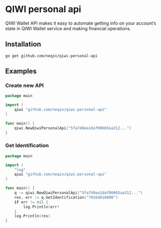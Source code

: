 # QIWI personal api

QIWI Wallet API makes it easy to automate getting info on your account’s state in QIWI Wallet service and making financial operations.

## Installation

`go get github.com/neqin/qiwi-personal-api`

## Examples

### Create new API

```go
package main

import (
	qiwi "github.com/neqin/qiwi-personal-api"
)

func main() {
    qiwi.NewQiwiPersonalApi("5fa740ea1daf00665aa312...")
}
```

### Get Identification
```go
package main

import (
	"log"
	qiwi "github.com/neqin/qiwi-personal-api"
)

func main() {
    q := qiwi.NewQiwiPersonalApi("5fa740ea1daf00665aa312...")
    res, err := q.GetIdentification("79264810000")
    if err != nil {
	    log.Println(err)
    }
    log.Println(res)
}
```
